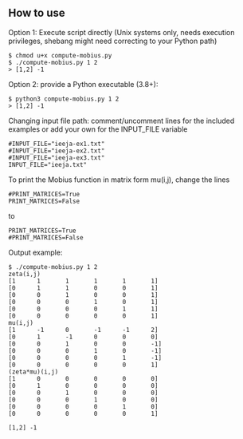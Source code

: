 ## How to use

Option 1: Execute script directly (Unix systems only, needs execution privileges, shebang might need correcting to your Python path)

```
$ chmod u+x compute-mobius.py
$ ./compute-mobius.py 1 2
> [1,2] -1
```

Option 2: provide a Python executable (3.8+):

```
$ python3 compute-mobius.py 1 2
> [1,2] -1
```

Changing input file path: comment/uncomment lines for the included examples or add your own for the INPUT_FILE variable

```
#INPUT_FILE="ieeja-ex1.txt" 
#INPUT_FILE="ieeja-ex2.txt" 
#INPUT_FILE="ieeja-ex3.txt" 
INPUT_FILE="ieeja.txt" 
```

To print the Mobius function in matrix form mu(i,j), change the lines

```
#PRINT_MATRICES=True
PRINT_MATRICES=False
```
to

```
PRINT_MATRICES=True
#PRINT_MATRICES=False
```
Output example:

```
$ ./compute-mobius.py 1 2 
zeta(i,j)
[1      1       1       1       1       1]
[0      1       1       0       0       1]
[0      0       1       0       0       1]
[0      0       0       1       0       1]
[0      0       0       0       1       1]
[0      0       0       0       0       1]
mu(i,j)
[1      -1      0       -1      -1      2]
[0      1       -1      0       0       0]
[0      0       1       0       0       -1]
[0      0       0       1       0       -1]
[0      0       0       0       1       -1]
[0      0       0       0       0       1]
(zeta*mu)(i,j)
[1      0       0       0       0       0]
[0      1       0       0       0       0]
[0      0       1       0       0       0]
[0      0       0       1       0       0]
[0      0       0       0       1       0]
[0      0       0       0       0       1]

[1,2] -1
```